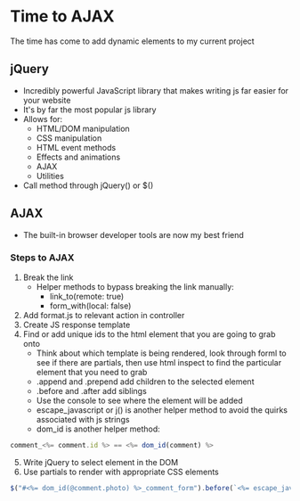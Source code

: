 # Time to AJAX
The time has come to add dynamic elements to my current project

## jQuery

- Incredibly powerful JavaScript library that makes writing js far easier for your website
- It's by far the most popular js library
- Allows for:
  - HTML/DOM manipulation
  - CSS manipulation
  - HTML event methods
  - Effects and animations
  - AJAX
  - Utilities
- Call method through jQuery() or $()

## AJAX

- The built-in browser developer tools are now my best friend
### Steps to AJAX
1. Break the link
    - Helper methods to bypass breaking the link manually:
      - link_to(remote: true)
      - form_with(local: false)
2. Add format.js to relevant action in controller
3. Create JS response template
4. Find or add unique ids to the html element that you are going to grab onto
    - Think about which template is being rendered, look through forml to see if there are partials, then use html inspect to find the particular element that you need to grab
    - .append and .prepend add children to the selected element
    - .before and .after add siblings
    - Use the console to see where the element will be added
    - escape_javascript or j() is another helper method to avoid the quirks associated with js strings
    - dom_id is another helper method:
```js
comment_<%= comment.id %> == <%= dom_id(comment) %>
```
5. Write jQuery to select element in the DOM
6. Use partials to render with appropriate CSS elements
```js
$("#<%= dom_id(@comment.photo) %>_comment_form").before(`<%= escape_javascript(render("comments/comment", comment: @comment)) %>`);
```
